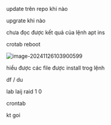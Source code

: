 update trên repo khi nào

upgrate khi nào 

chưa đọc được kết quả của lệnh apt ins

crotab reboot

![image-20241126103900599](/home/phungna/.config/Typora/typora-user-images/image-20241126103900599.png)

hiểu được các file được install trog lệnh 

df / du 

lab laij raid 1 0

crontab 

kt goi

